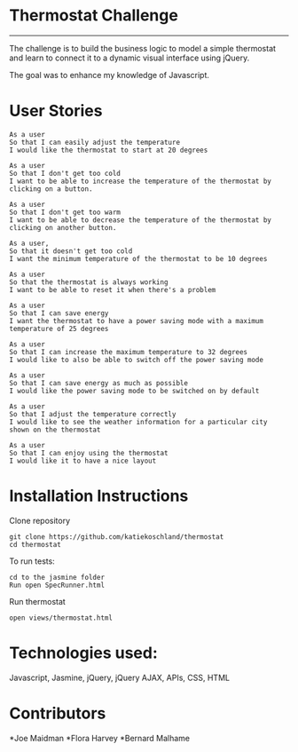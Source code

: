 # Thermostat Challenge
----

The challenge is to build the business logic to model a simple thermostat and learn to connect it to a dynamic visual interface using jQuery.

The goal was to enhance my knowledge of Javascript.

# User Stories

````
As a user
So that I can easily adjust the temperature
I would like the thermostat to start at 20 degrees

As a user
So that I don't get too cold
I want to be able to increase the temperature of the thermostat by clicking on a button.

As a user
So that I don't get too warm
I want to be able to decrease the temperature of the thermostat by clicking on another button.

As a user,
So that it doesn't get too cold
I want the minimum temperature of the thermostat to be 10 degrees

As a user
So that the thermostat is always working
I want to be able to reset it when there's a problem

As a user
So that I can save energy
I want the thermostat to have a power saving mode with a maximum temperature of 25 degrees

As a user
So that I can increase the maximum temperature to 32 degrees
I would like to also be able to switch off the power saving mode

As a user
So that I can save energy as much as possible
I would like the power saving mode to be switched on by default

As a user
So that I adjust the temperature correctly
I would like to see the weather information for a particular city shown on the thermostat

As a user
So that I can enjoy using the thermostat
I would like it to have a nice layout

````

# Installation Instructions

Clone repository

````
git clone https://github.com/katiekoschland/thermostat
cd thermostat
````

To run tests:

````
cd to the jasmine folder
Run open SpecRunner.html
````

Run thermostat

````
open views/thermostat.html
````


# Technologies used:

Javascript, Jasmine, jQuery, jQuery AJAX, APIs, CSS, HTML

# Contributors

*Joe Maidman
*Flora Harvey
*Bernard Malhame
